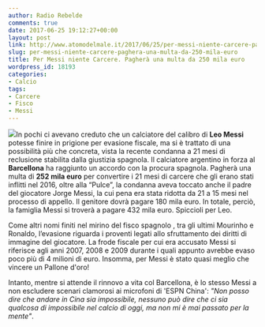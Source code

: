 ```yaml
---
author: Radio Rebelde
comments: true
date: 2017-06-25 19:12:27+00:00
layout: post
link: http://www.atomodelmale.it/2017/06/25/per-messi-niente-carcere-paghera-una-multa-da-250-mila-euro/
slug: per-messi-niente-carcere-paghera-una-multa-da-250-mila-euro
title: Per Messi niente Carcere. Pagherà una multa da 250 mila euro
wordpress_id: 18193
categories:
- Calcio
tags:
- Carcere
- Fisco
- Messi
---
```


![](http://www.atomodelmale.it/wp-content/uploads/2017/06/30B988CE00000578-3424243-image-a-12_1454169239014-300x194.jpg)In pochi ci avevano creduto che un calciatore del calibro di **Leo Messi** potesse finire in prigione per evasione fiscale, ma si è trattato di una possibilità più che concreta, vista la recente condanna a 21 mesi di reclusione stabilita dalla giustizia spagnola.
Il calciatore argentino in forza al **Barcellona** ha raggiunto un accordo con la procura spagnola. Pagherà una multa di **252 mila euro** per convertire i 21 mesi di carcere che gli erano stati inflitti nel 2016, oltre alla “Pulce”, la condanna aveva toccato anche il padre del giocatore Jorge Messi, la cui pena era stata ridotta da 21 a 15 mesi nel processo di appello. Il genitore dovrà pagare 180 mila euro. In totale, perciò, la famiglia Messi si troverà a pagare 432 mila euro. Spiccioli per Leo.



Come altri nomi finiti nel mirino del fisco spagnolo , tra gli ultimi Mourinho e Ronaldo, l’evasione riguarda i proventi legati allo sfruttamento dei diritti di immagine del giocatore.
La frode fiscale per cui era accusato Messi si riferisce agli anni 2007, 2008 e 2009 durante i quali appunto avrebbe evaso poco più di 4 milioni di euro. Insomma, per Messi è stato quasi meglio che vincere un Pallone d'oro!

Intanto, mentre si attende il rinnovo a vita col Barcellona, è lo stesso Messi a non escludere scenari clamorosi ai microfoni di 'ESPN China': _"Non posso dire che andare in Cina sia impossibile, nessuno può dire che ci sia qualcosa di impossibile nel calcio di oggi, ma non mi è mai passato per la mente"_.
